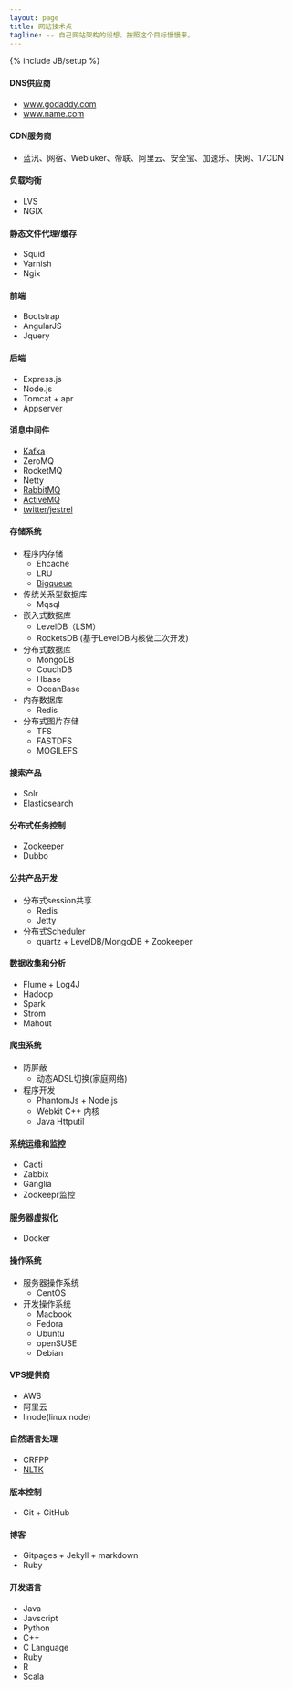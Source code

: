 ```yaml
---
layout: page
title: 网站技术点
tagline: -- 自己网站架构的设想，按照这个目标慢慢来。
---
```

{% include JB/setup %}

#### DNS供应商
- www.godaddy.com
- www.name.com

#### CDN服务商
- 蓝汛、网宿、Webluker、帝联、阿里云、安全宝、加速乐、快网、17CDN

#### 负载均衡
- LVS
- NGIX

#### 静态文件代理/缓存
- Squid
- Varnish
- Ngix

#### 前端
- Bootstrap
- AngularJS
- Jquery

#### 后端
- Express.js
- Node.js
- Tomcat + apr
- Appserver

#### 消息中间件
- [Kafka](http://kafka.apache.org/)
- ZeroMQ
- RocketMQ
- Netty
- [RabbitMQ](http://www.rabbitmq.com/)
- [ActiveMQ](http://activemq.apache.org/)
- [twitter/jestrel](https://github.com/twitter/kestrel)

#### 存储系统
- 程序内存储
  + Ehcache
  + LRU
  + [Bigqueue](https://github.com/bulldog2011/bigqueue.git)
- 传统关系型数据库
  + Mqsql
- 嵌入式数据库
  + LevelDB（LSM）
  + RocketsDB (基于LevelDB内核做二次开发)
- 分布式数据库
  + MongoDB
  + CouchDB
  + Hbase
  + OceanBase
- 内存数据库
  + Redis
- 分布式图片存储
  + TFS
  + FASTDFS
  + MOGILEFS

#### 搜索产品
- Solr
- Elasticsearch

#### 分布式任务控制
- Zookeeper
- Dubbo

#### 公共产品开发
- 分布式session共享
  + Redis
  + Jetty
- 分布式Scheduler
  + quartz + LevelDB/MongoDB + Zookeeper

#### 数据收集和分析
- Flume + Log4J
- Hadoop
- Spark
- Strom
- Mahout

#### 爬虫系统
- 防屏蔽
  + 动态ADSL切换(家庭网络)
- 程序开发
  + PhantomJs + Node.js
  +  Webkit C++ 内核
  +  Java Httputil

#### 系统运维和监控
- Cacti
- Zabbix
- Ganglia
- Zookeepr监控

#### 服务器虚拟化
- Docker

#### 操作系统
- 服务器操作系统
   + CentOS
- 开发操作系统
   + Macbook
   + Fedora
   + Ubuntu
   + openSUSE
   + Debian

#### VPS提供商
- AWS
- 阿里云
- linode(linux node)

#### 自然语言处理
- CRFPP
- [NLTK](http://www.nltk.org/)

#### 版本控制
- Git + GitHub

#### 博客
- Gitpages + Jekyll + markdown
- Ruby

#### 开发语言
- Java
- Javscript
- Python
- C++
- C Language
- Ruby
- R
- Scala
